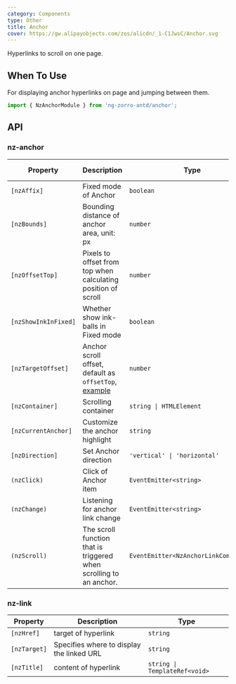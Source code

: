 ```yaml
---
category: Components
type: Other
title: Anchor
cover: https://gw.alipayobjects.com/zos/alicdn/_1-C1JwsC/Anchor.svg
---
```


Hyperlinks to scroll on one page.

## When To Use

For displaying anchor hyperlinks on page and jumping between them.

```ts
import { NzAnchorModule } from 'ng-zorro-antd/anchor';
```

## API

### nz-anchor

| Property             | Description                                                                                   | Type                                  | Default      | Global Config |
| -------------------- | --------------------------------------------------------------------------------------------- | ------------------------------------- | ------------ | ------------- |
| `[nzAffix]`          | Fixed mode of Anchor                                                                          | `boolean`                             | `true`       |
| `[nzBounds]`         | Bounding distance of anchor area, unit: px                                                    | `number`                              | `5`          | ✅             |
| `[nzOffsetTop]`      | Pixels to offset from top when calculating position of scroll                                 | `number`                              | `0`          | ✅             |
| `[nzShowInkInFixed]` | Whether show ink-balls in Fixed mode                                                          | `boolean`                             | `false`      | ✅             |
| `[nzTargetOffset]`   | Anchor scroll offset, default as `offsetTop`, [example](#components-anchor-demo-targetOffset) | `number`                              | -            |               |
| `[nzContainer]`      | Scrolling container                                                                           | `string \| HTMLElement`               | `window`     |
| `[nzCurrentAnchor]`  | Customize the anchor highlight                                                                | `string`                              | -            |               |
| `[nzDirection]`      | Set Anchor direction                                                                          | `'vertical' \| 'horizontal'`          | `'vertical'` |               |
| `(nzClick)`          | Click of Anchor item                                                                          | `EventEmitter<string>`                | -            |
| `(nzChange)`         | Listening for anchor link change                                                              | `EventEmitter<string>`                | -            |               |
| `(nzScroll)`         | The scroll function that is triggered when scrolling to an anchor.                            | `EventEmitter<NzAnchorLinkComponent>` | -            |

### nz-link

| Property     | Description                               | Type                          |
| ------------ | ----------------------------------------- | ----------------------------- |
| `[nzHref]`   | target of hyperlink                       | `string`                      |
| `[nzTarget]` | Specifies where to display the linked URL | `string`                      |
| `[nzTitle]`  | content of hyperlink                      | `string \| TemplateRef<void>` |

